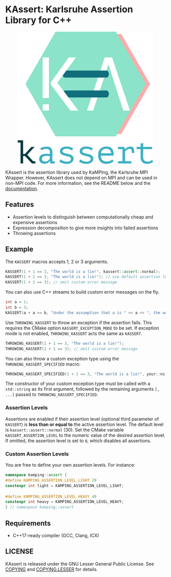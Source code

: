 # KAssert: Karlsruhe Assertion Library for C++
<p align="center">
   <img src="https://raw.githubusercontent.com/kamping-site/kassert/main/docs/images/logo.svg"\>
</p>

KAssert is the assertion library used by KaMPIng, the Karlsruhe MPI Wrapper.
However, KAssert does not depend on MPI and can be used in non-MPI code.
For more information, see the README below and the [documentation][].

## Features

- Assertion levels to distinguish between computationally cheap and expensive assertions
- Expression decomposition to give more insights into failed assertions
- Throwing assertions

## Example

The `KASSERT` macros accepts 1, 2 or 3 arguments.

```c++
KASSERT(1 + 1 == 3, "The world is a lie!", kassert::assert::normal);
KASSERT(1 + 1 == 3, "The world is a lie!"); // use default assertion level (kassert::assert::normal)
KASSERT(1 + 1 == 3); // omit custom error message
```

You can also use C++ streams to build custom error messages on the fly.

```c++
int a = 1;
int b = 3;
KASSERT(a + a == b, "Under the assumption that a is " << a << ", the world is a lie!");
```

Use `THROWING_KASSERT` to throw an exception if the assertion fails.
This requires the CMake option `KASSERT_EXCEPTION_MODE` to be set.
If exception mode is not enabled, `THROWING_KASSERT` acts the same as `KASSERT`.

```c++
THROWING_KASSERT(1 + 1 == 3, "The world is a lie!");
THROWING_KASSERT(1 + 1 == 3); // omit custom error message
```

You can also throw a custom exception type using the `THROWING_KASSERT_SPECIFIED` macro:

```c++
THROWING_KASSERT_SPECIFIED(1 + 1 == 3, "The world is a lie!", your::ns::Exception [, ...]);
```

The constructor of your custom exception type must be called with a `std::string` as its first
argument, followed by the remaining arguments `[, ...]` passed to `THROWING_KASSERT_SPECIFIED`.

### Assertion Levels

Assertions are enabled if their assertion level (optional third parameter of `KASSERT`) is **less than or equal to** the active assertion level.
The default level is `kassert::assert::normal` (30).
Set the CMake variable `KASSERT_ASSERTION_LEVEL` to the numeric value of the desired assertion level.
If omitted, the assertion level is set to `0`, which disables all assertions.

### Custom Assertion Levels

You are free to define your own assertion levels. For instance:

```c++
namespace kamping::assert {
#define KAMPING_ASSERTION_LEVEL_LIGHT 20
constexpr int light = KAMPING_ASSERTION_LEVEL_LIGHT;

#define KAMPING_ASSERTION_LEVEL_HEAVY 40
constexpr int heavy = KAMPING_ASSERTION_LEVEL_HEAVY;
} // namespace kamping::assert
```

## Requirements

- C++17-ready compiler (GCC, Clang, ICX)

## LICENSE

KAssert is released under the GNU Lesser General Public License. See [COPYING](COPYING) and [COPYING.LESSER](COPYING.LESSER) for details.

[documentation]: https://kamping-site.github.io/kassert/
